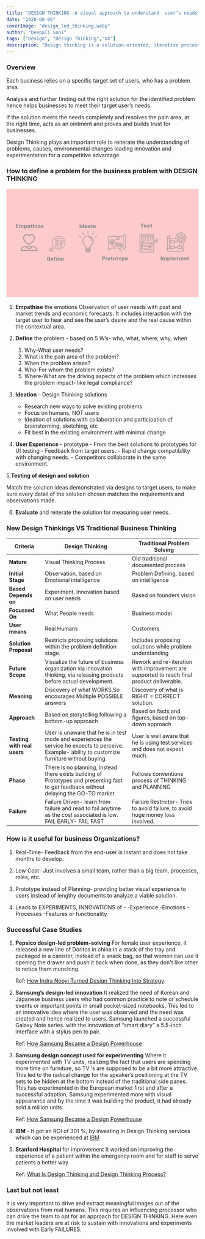 ```yaml
---
title: "DESIGN THINKING -A visual approach to understand  user’s needs"
date: "2020-08-06"
coverImage: "design_led_thinking.webp"
author: "Deepali Soni"
tags: ["Design", "Design Thinking","UX"]
description: "Design thinking is a solution-oriented, iterative process where the team creates the design while keeping the end customers in mind. This blog guides you about how does design-led thinking works."
---
```


### Overview
Each business relies on a specific target set of users, who has a problem area.

Analysis and further finding out the right solution for the identified problem hence helps businesses to meet their target user’s needs.

If the solution meets the needs completely and resolves the pain area, at the right time, acts as an ointment and proves and builds trust for businesses.

Design Thinking plays an important role to reiterate the understanding of problems, causes, environmental changes leading innovation and experimentation for a competitive advantage.


### How to define a problem for the business problem with DESIGN THINKING

![Design Thinking Process](design_thinking_process.webp)

  1. **Empathise** the emotions
  Observation of user needs with past and market trends and economic forecasts. It includes interaction with the target user to hear and see the user’s desire and the real cause within the contextual area.

  2. **Define** the problem - based on
      5 W’s- who, what, where, why, when
      1. Why-What user needs?
      2. What is the pain area of the problem?
      3. When the problem arises?
      4. Who-For whom the problem exists?
      5. Where-What are the driving aspects of the problem which increases the problem impact- like legal compliance?                                                                                                        

  3. **Ideation** - Design Thinking solutions 
      - Research new ways to solve existing problems 
      - Focus on humans, NOT users 
      - Ideation of solutions with collaboration and participation of brainstorming, sketching, etc 
      - Fit best in the existing environment with minimal change


  4. **User Experience** - prototype
    - From the best solutions to prototypes for UI testing
    - Feedback from target users.
    - Rapid change compatibility with changing needs.
    - Competitors collaborate in the same environment.

  5.**Testing of design and solution**
  
   Match the solution ideas demonstrated via designs to target users, to make sure every detail of the solution chosen matches the requirements and observations made.

  6. **Evaluate** and reiterate the solution for measuring user needs.

### New Design Thinkings VS Traditional Business Thinking

| Criteria | Design Thinking | Traditional Problem Solving | 
|---|---|---|
| **Nature** | Visual Thinking Process | Old traditional documented process | 
| **Initial Stage** | Observation, based on Emotional intelligence | Problem Defining, based on intelligence |
| **Based Depends on**| Experiment, Innovation based on user needs| Based on founders vision| 
| **Focussed On**| What People needs| Business model|
| **User means**| Real Humans| Customers| 
| **Solution Proposal**| Restricts proposing solutions within the problem definition stage.| Includes proposing solutions while problem understanding | 
|**Future Scope**| Visualize the future of business organization via innovation thinking, via releasing products before actual development.| Rework and re-iteration with improvement are supported to reach final product deliverable.|
| **Meaning**| Discovery of what WORKS.So encourages Multiple POSSIBLE answers| Discovery of what is RIGHT = CORRECT solution.| 
| **Approach**| Based on storytelling following a bottom-up approach| Based on facts and figures, based on top-down approach|
| **Testing with real users**| User is unaware that he is in test mode and experiences the service he expects to perceive. Example- ability to customize furniture without buying.| User is well aware that he is using test services and does not expect much.| 
| **Phase** | There is no planning, instead there exists building of Prototypes and presenting fast to get feedback without delaying the GO-TO market.| Follows conventions process of THINKING and PLANNING| 
|**Failure**| Failure Driven- learn from failure and read to fail anytime as the cost associated is low. FAIL EARLY- FAIL FAST| Failure Restrictor- Tries to avoid failure, to avoid huge money loss involved. | 

### How is it useful for business Organizations?

  1. Real-Time- Feedback from the end-user is instant and does not take months to develop.

  2. Low Cost- Just involves a small team, rather than a big team, processes, roles, etc.

  3. Prototype instead of Planning- providing better visual experience to users instead of lengthy documents to analyze a viable solution.

  4. Leads to EXPERIMENTS, INNOVATIONS of -
      -Experience
      -Emotions
      -Processes 
      -Features or functionality


### Successful Case Studies

1. **Pepsico design-led problem-solving**
    For female user experience, it released a new line of Doritos in china in a stack of the tray and packaged in a canister, instead of a snack bag, so that women can use it opening the drawer and push it back when done, as they don't like other to notice them munching.
    
    Ref: [How Indra Nooyi Turned Design Thinking Into Strategy](https://hbr.org/2015/09/how-indra-nooyi-turned-design-thinking-into-strategy?referral=03759&cm_vc=rr_item_page.bottom)

2. **Samsung’s design-led innovation**
    It realized the need of Korean and Japanese business users who had common practice to note or schedule events or important points in small pocket-sized notebooks, This led to an innovative idea where the user was observed and the need was created and hence realized to users.
    Samsung launched a successful Galaxy Note series. with the innovation of “smart diary” a 5.5-inch interface with a stylus pen to pair.
    
    Ref: [How Samsung Became a Design Powerhouse](https://hbr.org/2015/09/how-samsung-became-a-design-powerhouse) 

3. **Samsung design concept used for experimenting**
    Where it experimented with TV units, realizing the fact that users are spending more time on furniture, so TV ‘s are supposed to be a bit more attractive. This led to the radical change for the speaker’s positioning at the TV sets to be hidden at the bottom instead of the traditional side panes. This has experimented in the European market first and after a successful adaption, Samsung experimented more with visual appearance and by the time it was building the product, it had already sold a million units.
    
    Ref: [How Samsung Became a Design Powerhouse](https://hbr.org/2015/09/how-samsung-became-a-design-powerhouse?registration=success)

4. **IBM**  - It got an ROI of 301 %, by investing in Design Thinking services which can be experienced at [IBM](https://www.ibm.com/design/thinking/)

5. **Stanford Hospital** for improvement
    It worked on improving the experience of a patient within the emergency room and for staff to serve patients a better way
    
    Ref: [What Is Design Thinking and Design Thinking Process?](https://think360studio.com/blog/what-is-design-thinking-and-design-thinking-process)

### Last but not least
It is very important to drive and extract meaningful images out of the observations from real humans. 
This requires an influencing processor who can drive the team to opt for an approach for DESIGN THINKING. Here even the market leaders are at risk to sustain with innovations and experiments involved with Early FAILURES.